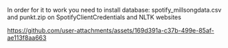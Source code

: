 In order for it to work you need to install database: spotify_millsongdata.csv and punkt.zip on SpotifyClientCredentials and NLTK websites

https://github.com/user-attachments/assets/169d391a-c37b-499e-85af-ae113f8aa663
